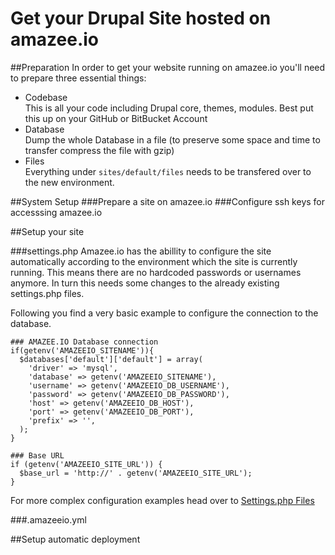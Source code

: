 # Get your Drupal Site hosted on amazee.io

##Preparation
In order to get your website running on amazee.io you'll need to prepare three essential things:
- Codebase  
This is all your code including Drupal core, themes, modules. Best put this up on your GitHub or BitBucket Account
- Database  
Dump the whole Database in a file (to preserve some space and time to transfer compress the file with gzip)
- Files  
Everything under `sites/default/files` needs to be transfered over to the new environment.

##System Setup
###Prepare a site on amazee.io
###Configure ssh keys for accesssing amazee.io

##Setup your site

###settings.php
Amazee.io has the abillity to configure the site automatically according to the environment which the site is currently running. This means there are no hardcoded passwords or usernames anymore. In turn this needs some changes to the already existing settings.php files. 

Following you find a very basic example to configure the connection to the database.

```
### AMAZEE.IO Database connection
if(getenv('AMAZEEIO_SITENAME')){
  $databases['default']['default'] = array(
    'driver' => 'mysql',
    'database' => getenv('AMAZEEIO_SITENAME'),
    'username' => getenv('AMAZEEIO_DB_USERNAME'),
    'password' => getenv('AMAZEEIO_DB_PASSWORD'),
    'host' => getenv('AMAZEEIO_DB_HOST'),
    'port' => getenv('AMAZEEIO_DB_PORT'),
    'prefix' => '',
  );
}

### Base URL
if (getenv('AMAZEEIO_SITE_URL')) {
  $base_url = 'http://' . getenv('AMAZEEIO_SITE_URL');
}
```

For more complex configuration examples head over to [Settings.php Files](./drupal/settings_php_files)



###.amazeeio.yml

##Setup automatic deployment